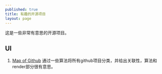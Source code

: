 ```yaml
---
published: true
title: 有趣的开源项目
layout: page
---
```


这是一些非常有意思的开源项目。

## UI

1. [Map of Github](https://github.com/anvaka/map-of-github) 通过一些算法将所有github项目分类，并给出关联性，算法和render部分很有意思。
